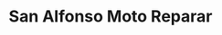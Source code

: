 ---
title: "San Alfonso Moto Reparar"
url: /el-sunzal/san-alfonso-moto-reparar/
shop: motocicleta
---